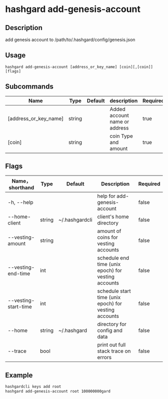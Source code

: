# hashgard add-genesis-account

## Description
add genesis account to /path/to/.hashgard/config/genesis.json


## Usage
```
hashgard add-genesis-account [address_or_key_name] [coin][,[coin]] [flags]
```


## Subcommands
| Name         | Type  | Default| description                | Required |
| --------------------- | ------ | ------ | ------------------- | -------- |
| [address_or_key_name] | string |        | Added account name or address    | true    |
| [coin]                | string |        | coin Type and amount | true    |


## Flags
| Name，shorthand         | Type  | Default        | Description                      | Required |
| -------------------- | ------ | -------------- | -------------------------------- | -------- |
| -h, --help           |        |                | help for add-genesis-account  | false  |
| --home-client        | string | ~/.hashgardcli | client's home directory       | false   |
| --vesting-amount     | string |                | amount of coins for vesting accounts  | false    |
| --vesting-end-time   | int    |                | schedule end time (unix epoch) for vesting accounts| false    |
| --vesting-start-time | int    |                | schedule start time (unix epoch) for vesting accounts| false    |
| --home               | string | ~/.hashgard    | directory for config and data| false    |
| --trace              | bool   |                | print out full stack trace on errors| false   |


## Example
```bash
hashgardcli keys add root
hashgard add-genesis-account root 100000000gard
```

